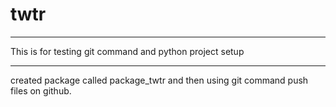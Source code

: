 # twtr
***************
This is for testing git command and python project setup
***************
created package called package_twtr and then using git command push files on github. 
